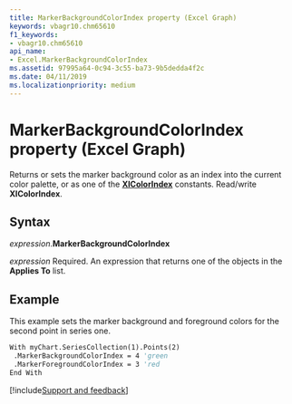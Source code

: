 ```yaml
---
title: MarkerBackgroundColorIndex property (Excel Graph)
keywords: vbagr10.chm65610
f1_keywords:
- vbagr10.chm65610
api_name:
- Excel.MarkerBackgroundColorIndex
ms.assetid: 97995a64-0c94-3c55-ba73-9b5dedda4f2c
ms.date: 04/11/2019
ms.localizationpriority: medium
---
```



# MarkerBackgroundColorIndex property (Excel Graph)

Returns or sets the marker background color as an index into the current color palette, or as one of the **[XlColorIndex](excel.xlcolorindex.md)** constants. Read/write **XlColorIndex**.

## Syntax

_expression_.**MarkerBackgroundColorIndex**

_expression_ Required. An expression that returns one of the objects in the **Applies To** list.

## Example

This example sets the marker background and foreground colors for the second point in series one.

```vb
With myChart.SeriesCollection(1).Points(2) 
 .MarkerBackgroundColorIndex = 4 'green 
 .MarkerForegroundColorIndex = 3 'red 
End With
```

[!include[Support and feedback](~/includes/feedback-boilerplate.md)]